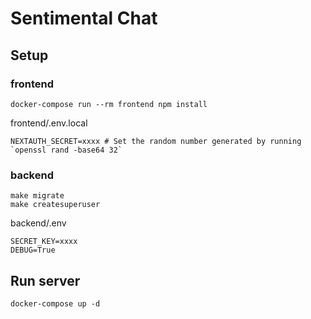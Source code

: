 # Sentimental Chat
## Setup
### frontend
```
docker-compose run --rm frontend npm install
```
frontend/.env.local
```
NEXTAUTH_SECRET=xxxx # Set the random number generated by running `openssl rand -base64 32`
```
### backend
```
make migrate
make createsuperuser
```
backend/.env
```
SECRET_KEY=xxxx
DEBUG=True
```

## Run server
```
docker-compose up -d
```
